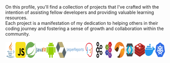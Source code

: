 

<div align="left">
  On this profile, you'll find a collection of projects that I've crafted with the intention of assisting fellow developers and providing valuable learning resources.     
</div>
<div align="left">
  Each project is a manifestation of my dedication to helping others in their coding journey and fostering a sense of growth and collaboration within the community.    
</div>  
<br/>

<div style="display: flex; flex-direction: row;">
<kbd>
  <img style="width:50px;height:50px" alt="Java" src="https://github.com/ZaTribune/zatribune.github.io/blob/9a2918bb1e6b2d1bec72252bb6197005b1ed7c77/images/java.svg"/>    
</kbd>  
<kbd>
<img style="width:50px;height:50px" alt="Javascript" src="https://github.com/ZaTribune/zatribune.github.io/blob/9a2918bb1e6b2d1bec72252bb6197005b1ed7c77/images/javascript.svg"/>
</kbd> 
<kbd>
  <img style="width:50px;height:50px" alt="Spring Framework" src="https://github.com/ZaTribune/zatribune.github.io/blob/9a2918bb1e6b2d1bec72252bb6197005b1ed7c77/images/spring.svg"/>
</kbd>  
<kbd>
<img style="width:50px;height:50px" alt="JavaFX" src="https://github.com/ZaTribune/zatribune.github.io/blob/4d019d445ab73e149c2b6ac0cb6d1a596a97d28a/images/javafx.svg"/>
</kbd>
<br/>
<br/>     
<kbd>
<img style="width:50px;height:50px" alt="Android" src="https://github.com/ZaTribune/zatribune.github.io/blob/4d019d445ab73e149c2b6ac0cb6d1a596a97d28a/images/android.svg"/>
</kbd>  
<kbd>
<img style="width:50px;height:50px" alt="Hibernate" src="https://github.com/ZaTribune/zatribune.github.io/blob/9a2918bb1e6b2d1bec72252bb6197005b1ed7c77/images/hibernate.svg"/>  
</kbd>
<kbd>
<img style="height:50px;" alt="JasperReports" 
  src="https://github.com/ZaTribune/zatribune.github.io/blob/deb9e3d9cba7190b04afdb1352b299f888e49546/images/jasperreports.svg"/>
</kbd>
<kbd>
<img style="width:50px;height:50px" alt="Drools" src="https://github.com/ZaTribune/zatribune.github.io/blob/9a2918bb1e6b2d1bec72252bb6197005b1ed7c77/images/drools.svg"/>  
</kbd>  
<br/>
<br/>   
<kbd>
  <img style="width:50px;height:50px" alt="Apache Kafka" src="https://github.com/ZaTribune/zatribune.github.io/blob/9a2918bb1e6b2d1bec72252bb6197005b1ed7c77/images/kafka.svg"/>
</kbd>  
<kbd>
<img style="width:50px;height:50px" alt="ActiveMQ" src="https://github.com/ZaTribune/zatribune.github.io/blob/9a2918bb1e6b2d1bec72252bb6197005b1ed7c77/images/activemq.svg"/>  
</kbd>
<kbd>
  <img style="width:50px;height:50px" alt="Apache Camel" src="https://github.com/ZaTribune/zatribune.github.io/blob/9a2918bb1e6b2d1bec72252bb6197005b1ed7c77/images/camel.svg"/>
</kbd>  
<kbd>
 <img style="width:50px;height:50px" alt="Keycloak" src="https://github.com/ZaTribune/zatribune.github.io/blob/9a2918bb1e6b2d1bec72252bb6197005b1ed7c77/images/keycloak.svg"/> 
</kbd>
<br/>
<br/>     
<kbd>
 <img style="width:50px;height:50px" alt="Redis" src="https://github.com/ZaTribune/zatribune.github.io/blob/9a2918bb1e6b2d1bec72252bb6197005b1ed7c77/images/redis.svg"/> 
</kbd>
<kbd>
  <img style="width:50px;height:50px" alt="Docker" src="https://github.com/ZaTribune/zatribune.github.io/blob/9a2918bb1e6b2d1bec72252bb6197005b1ed7c77/images/docker.svg"/>    
</kbd>
<kbd>
  <img style="width:50px;height:50px" alt="Kubernetes" src="https://github.com/ZaTribune/zatribune.github.io/blob/9a2918bb1e6b2d1bec72252bb6197005b1ed7c77/images/kubernetes.svg"/>
</kbd>

</div>
